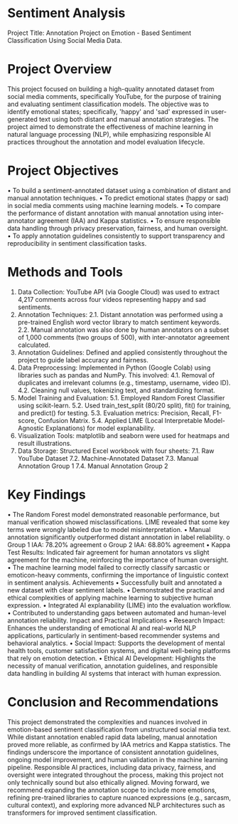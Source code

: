 # Sentiment Analysis
Project Title: Annotation Project on Emotion - Based Sentiment Classification Using Social Media Data.

# Project Overview
This project focused on building a high-quality annotated dataset from social media comments, specifically YouTube, for the purpose of training and evaluating sentiment classification models. The objective was to identify emotional states; specifically, 'happy' and 'sad' expressed in user-generated text using both distant and manual annotation strategies. The project aimed to demonstrate the effectiveness of machine learning in natural language processing (NLP), while emphasizing responsible AI practices throughout the annotation and model evaluation lifecycle.

# Project Objectives
•	To build a sentiment-annotated dataset using a combination of distant and manual annotation techniques.
•	To predict emotional states (happy or sad) in social media comments using machine learning models.
•	To compare the performance of distant annotation with manual annotation using inter-annotator agreement (IAA) and Kappa statistics.
•	To ensure responsible data handling through privacy preservation, fairness, and human oversight.
•	To apply annotation guidelines consistently to support transparency and reproducibility in sentiment classification tasks.

# Methods and Tools
1.	Data Collection: YouTube API (via Google Cloud) was used to extract 4,217 comments across four videos representing happy and sad sentiments.
2.	Annotation Techniques:
2.1.	Distant annotation was performed using a pre-trained English word vector library to match sentiment keywords.
2.2.	Manual annotation was also done by human annotators on a subset of 1,000 comments (two groups of 500), with inter-annotator agreement calculated.
3.	Annotation Guidelines: Defined and applied consistently throughout the project to guide label accuracy and fairness.
4.	Data Preprocessing: Implemented in Python (Google Colab) using libraries such as pandas and NumPy. This involved:
4.1.	Removal of duplicates and irrelevant columns (e.g., timestamp, username, video ID).
4.2.	Cleaning null values, tokenizing text, and standardizing format.
5.	Model Training and Evaluation:
5.1.	Employed Random Forest Classifier using scikit-learn.
5.2.	Used train_test_split (80/20 split), fit() for training, and predict() for testing.
5.3.	Evaluation metrics: Precision, Recall, F1-score, Confusion Matrix.
5.4.	Applied LIME (Local Interpretable Model-Agnostic Explanations) for model explanability.
6.	Visualization Tools: matplotlib and seaborn were used for heatmaps and result illustrations.
7.	Data Storage: Structured Excel workbook with four sheets:
7.1.	Raw YouTube Dataset
7.2.	Machine-Annotated Dataset
7.3.	Manual Annotation Group 1
7.4.	Manual Annotation Group 2

# Key Findings
•	The Random Forest model demonstrated reasonable performance, but manual verification showed misclassifications. LIME revealed that some key terms were wrongly labeled due to model misinterpretation.
•	Manual annotation significantly outperformed distant annotation in label reliability.
o	Group 1 IAA: 78.20% agreement
o	Group 2 IAA: 68.80% agreement
•	Kappa Test Results: Indicated fair agreement for human annotators vs slight agreement for the machine, reinforcing the importance of human oversight.
•	The machine learning model failed to correctly classify sarcastic or emoticon-heavy comments, confirming the importance of linguistic context in sentiment analysis.
Achievements
•	Successfully built and annotated a new dataset with clear sentiment labels.
•	Demonstrated the practical and ethical complexities of applying machine learning to subjective human expression.
•	Integrated AI explanability (LIME) into the evaluation workflow.
•	Contributed to understanding gaps between automated and human-level annotation reliability.
Impact and Practical Implications
•	Research Impact: Enhances the understanding of emotional AI and real-world NLP applications, particularly in sentiment-based recommender systems and behavioral analytics.
•	Social Impact: Supports the development of mental health tools, customer satisfaction systems, and digital well-being platforms that rely on emotion detection.
•	Ethical AI Development: Highlights the necessity of manual verification, annotation guidelines, and responsible data handling in building AI systems that interact with human expression.

# Conclusion and Recommendations
This project demonstrated the complexities and nuances involved in emotion-based sentiment classification from unstructured social media text. While distant annotation enabled rapid data labeling, manual annotation proved more reliable, as confirmed by IAA metrics and Kappa statistics. The findings underscore the importance of consistent annotation guidelines, ongoing model improvement, and human validation in the machine learning pipeline. Responsible AI practices, including data privacy, fairness, and oversight were integrated throughout the process, making this project not only technically sound but also ethically aligned. Moving forward, we recommend expanding the annotation scope to include more emotions, refining pre-trained libraries to capture nuanced expressions (e.g., sarcasm, cultural context), and exploring more advanced NLP architectures such as transformers for improved sentiment classification.


































